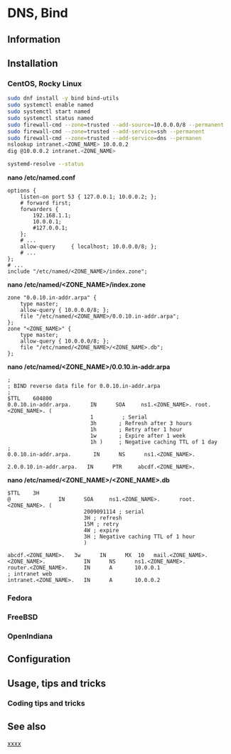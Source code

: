 # DNS, Bind

## Information

## Installation

### CentOS, Rocky Linux

```sh
sudo dnf install -y bind bind-utils
sudo systemctl enable named
sudo systemctl start named
sudo systemctl status named
sudo firewall-cmd --zone=trusted --add-source=10.0.0.0/8 --permanent
sudo firewall-cmd --zone=trusted --add-service=ssh --permanent
sudo firewall-cmd --zone=trusted --add-service=dns --permanen
nslookup intranet.<ZONE_NAME> 10.0.0.2
dig @10.0.0.2 intranet.<ZONE_NAME>

systemd-resolve --status
```

**nano /etc/named.conf**

```
options {
	listen-on port 53 { 127.0.0.1; 10.0.0.2; };
	# forward first;
	forwarders {
	    192.168.1.1;
	    10.0.0.1;
	    #127.0.0.1;
	};
	# ...
	allow-query     { localhost; 10.0.0.0/8; };
	# ...
};
# ...
include "/etc/named/<ZONE_NAME>/index.zone";
```

**nano /etc/named/<ZONE_NAME>/index.zone**

```
zone "0.0.10.in-addr.arpa" {
    type master;
    allow-query { 10.0.0.0/8; };
    file "/etc/named/<ZONE_NAME>/0.0.10.in-addr.arpa";
};
zone "<ZONE_NAME>" {
    type master;
    allow-query { 10.0.0.0/8; };
    file "/etc/named/<ZONE_NAME>/<ZONE_NAME>.db";
};

```

**nano /etc/named/<ZONE_NAME>/0.0.10.in-addr.arpa**

```
;
; BIND reverse data file for 0.0.10.in-addr.arpa
;
$TTL    604800
0.0.10.in-addr.arpa.      IN      SOA     ns1.<ZONE_NAME>. root.<ZONE_NAME>. (
                          1         ; Serial
                          3h       ; Refresh after 3 hours
                          1h       ; Retry after 1 hour
                          1w       ; Expire after 1 week
                          1h )     ; Negative caching TTL of 1 day
;
0.0.10.in-addr.arpa.       IN      NS      ns1.<ZONE_NAME>.

2.0.0.10.in-addr.arpa.   IN      PTR     abcdf.<ZONE_NAME>.
```

**nano /etc/named/<ZONE_NAME>/<ZONE_NAME>.db**

```
$TTL    3H
@               IN      SOA     ns1.<ZONE_NAME>.      root.<ZONE_NAME>. (
                        2009091114 ; serial
                        3H ; refresh
                        15M ; retry
                        4W ; expire
                        3H ; Negative caching TTL of 1 hour
                        )

abcdf.<ZONE_NAME>.   3w      IN      MX  10   mail.<ZONE_NAME>.
<ZONE_NAME>.            IN      NS      ns1.<ZONE_NAME>.
router.<ZONE_NAME>.     IN      A       10.0.0.1
; intranet web
intranet.<ZONE_NAME>.   IN      A       10.0.0.2
```

### Fedora

### FreeBSD

### OpenIndiana

## Configuration

## Usage, tips and tricks

### Coding tips and tricks

## See also

[xxxx](http://yyyyy)

